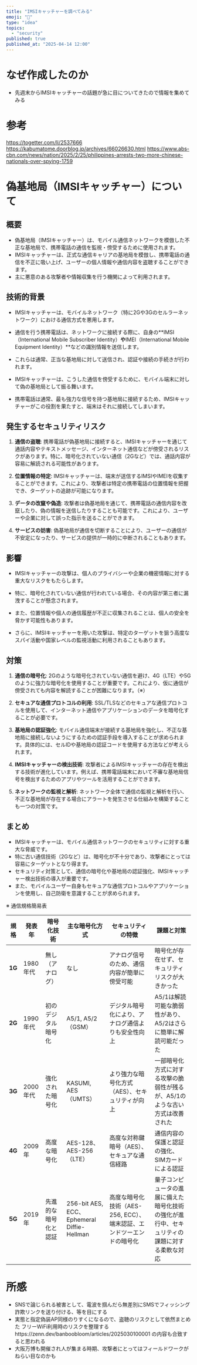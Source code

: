 ```yaml
---
title: "IMSIキャッチャーを調べてみる"
emoji: "🦆"
type: "idea"
topics:
  - "security"
published: true
published_at: "2025-04-14 12:00"
---
```


# なぜ作成したのか

- 先週末からIMSIキャッチャーの話題が急に目についてきたので情報を集めてみる

# 参考
https://togetter.com/li/2537666
https://kabumatome.doorblog.jp/archives/66026630.html
https://www.abs-cbn.com/news/nation/2025/2/25/philippines-arrests-two-more-chinese-nationals-over-spying-1759


# 偽基地局（IMSIキャッチャー）について

## 概要

- 偽基地局（IMSIキャッチャー）は、モバイル通信ネットワークを模倣した不正な基地局で、携帯電話の通信を監視・傍受するために使用されます。
- IMSIキャッチャーは、正式な通信キャリアの基地局を模倣し、携帯電話の通信を不正に吸い上げ、ユーザーの個人情報や通信内容を盗聴することができます。
- 主に悪意のある攻撃者や情報収集を行う機関によって利用されます。

## 技術的背景

- IMSIキャッチャーは、モバイルネットワーク（特に2Gや3Gのセルラーネットワーク）における通信方式を悪用します。
- 通信を行う携帯電話は、ネットワークに接続する際に、自身の**IMSI（International Mobile Subscriber Identity）**や**IMEI（International Mobile Equipment Identity）**などの識別情報を送信します。
- これらは通常、正当な基地局に対して送信され、認証や接続の手続きが行われます。

- IMSIキャッチャーは、こうした通信を傍受するために、モバイル端末に対して偽の基地局として振る舞います。
- 携帯電話は通常、最も強力な信号を持つ基地局に接続するため、IMSIキャッチャーがこの役割を果たすと、端末はそれに接続してしまいます。

## 発生するセキュリティリスク

1. **通信の盗聴**: 携帯電話が偽基地局に接続すると、IMSIキャッチャーを通じて通話内容やテキストメッセージ、インターネット通信などが傍受されるリスクがあります。特に、暗号化されていない通信（2Gなど）では、通話内容が容易に解読される可能性があります。
   
2. **位置情報の特定**: IMSIキャッチャーは、端末が送信するIMSIやIMEIを収集することができます。これにより、攻撃者は特定の携帯電話の位置情報を把握でき、ターゲットの追跡が可能になります。

3. **データの改竄や偽造**: 攻撃者は偽基地局を通じて、携帯電話の通信内容を改竄したり、偽の情報を送信したりすることも可能です。これにより、ユーザーや企業に対して誤った指示を送ることができます。

4. **サービスの妨害**: 偽基地局が通信を切断することにより、ユーザーの通信が不安定になったり、サービスの提供が一時的に中断されることもあります。

## 影響

- IMSIキャッチャーの攻撃は、個人のプライバシーや企業の機密情報に対する重大なリスクをもたらします。
- 特に、暗号化されていない通信が行われている場合、その内容が第三者に漏洩することが懸念されます。
- また、位置情報や個人の通信履歴が不正に収集されることは、個人の安全を脅かす可能性もあります。

- さらに、IMSIキャッチャーを用いた攻撃は、特定のターゲットを狙う高度なスパイ活動や国家レベルの監視活動に利用されることもあります。

## 対策

1. **通信の暗号化**: 2Gのような暗号化されていない通信を避け、4G（LTE）や5Gのように強力な暗号化を使用することが重要です。これにより、仮に通信が傍受されても内容を解読することが困難になります。（※）

2. **セキュアな通信プロトコルの利用**: SSL/TLSなどのセキュアな通信プロトコルを使用して、インターネット通信やアプリケーションのデータを暗号化することが必要です。

3. **基地局の認証強化**: モバイル通信端末が接続する基地局を強化し、不正な基地局に接続しないようにするための認証手段を導入することが求められます。具体的には、セルIDや基地局の認証コードを使用する方法などが考えられます。

4. **IMSIキャッチャーの検出技術**: 攻撃者によるIMSIキャッチャーの存在を検出する技術が進化しています。例えば、携帯電話端末において不審な基地局信号を検出するためのアプリやツールを活用することができます。

5. **ネットワークの監視と解析**: ネットワーク全体で通信の監視と解析を行い、不正な基地局が存在する場合にアラートを発生させる仕組みを構築することも一つの対策です。

## まとめ

- IMSIキャッチャーは、モバイル通信ネットワークのセキュリティに対する重大な脅威です。
- 特に古い通信技術（2Gなど）は、暗号化が不十分であり、攻撃者にとっては容易にターゲットとなり得ます。
- セキュリティ対策として、通信の暗号化や基地局の認証強化、IMSIキャッチャー検出技術の導入が重要です。
- また、モバイルユーザー自身もセキュアな通信プロトコルやアプリケーションを使用し、自己防衛を意識することが求められます。

※ 通信規格簡易表

| 規格 | 発表年 | 暗号化技術 | 主な暗号化方式 | セキュリティの特徴 | 課題と対策 |
|------|--------|-------------|----------------|--------------------|------------|
| **1G** | 1980年代 | 無し（アナログ） | なし | アナログ信号のため、通信内容が簡単に傍受可能 | 暗号化が存在せず、セキュリティリスクが大きかった |
| **2G** | 1990年代 | 初のデジタル暗号化 | A5/1, A5/2（GSM） | デジタル暗号化により、アナログ通信よりも安全性向上 | A5/1は解読可能な脆弱性があり、A5/2はさらに簡単に解読可能だった |
| **3G** | 2000年代 | 強化された暗号化 | KASUMI, AES（UMTS） | より強力な暗号化方式（AES）、セキュリティが向上 | 一部暗号化方式に対する攻撃の脆弱性が残るが、A5/1のような古い方式は改善された |
| **4G** | 2009年 | 高度な暗号化 | AES-128、AES-256（LTE） | 高度な対称鍵暗号（AES）、セキュアな通信経路 | 通信内容の保護と認証の強化、SIMカードによる認証 |
| **5G** | 2019年 | 先進的な暗号化と認証 | 256-bit AES, ECC、Ephemeral Diffie-Hellman | 高度な暗号化技術（AES-256, ECC）、端末認証、エンドツーエンドの暗号化 | 量子コンピュータの進展に備えた暗号化技術の強化が進行中、セキュリティの課題に対する柔軟な対応 |

# 所感
- SNSで論じられる被害として、電波を掴んだら無差別にSMSでフィッシング詐欺リンクを送り付ける、等を目にする
- 実態と指定偽装AP同様のりすくになるので、盗聴のリスクとして依然まとめた フリーWiFi利用時のリスクを整理するhttps://zenn.dev/banboobloom/articles/2025030100001 の内容も合致すると思われる
- 大阪万博も開催され人が集まる時期、攻撃者にとってはフィールドワークがねらい目なのかも